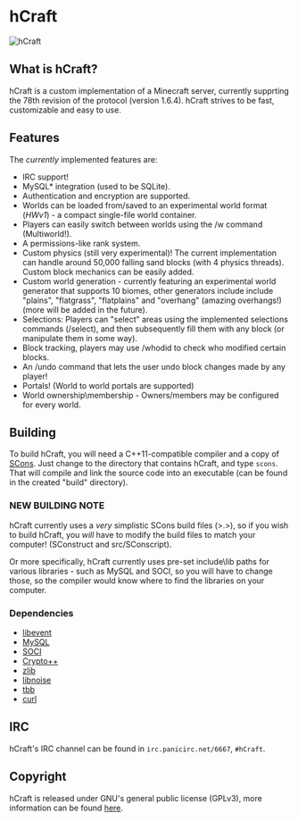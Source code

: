 hCraft
======

![hCraft](https://raw.github.com/BizarreCake/hCraft/master/etc/45-small.png)

What is hCraft?
---------------

hCraft is a custom implementation of a Minecraft server, currently supprting the
78th revision of the protocol (version 1.6.4). hCraft strives to be fast,
customizable and easy to use.

Features
--------

The _currently_ implemented features are:
*  IRC support!
*  MySQL* integration (used to be SQLite).
*  Authentication and encryption are supported.
*  Worlds can be loaded from/saved to an experimental world format (*HWv1*) -
   a compact single-file world container.
*  Players can easily switch between worlds using the /w command (Multiworld!).
*  A permissions-like rank system.
*  Custom physics (still very experimental)! The current implementation can handle
   around 50,000 falling sand blocks (with 4 physics threads).
   Custom block mechanics can be easily added.
*  Custom world generation - currently featuring an experimental world generator
   that supports 10 biomes, other generators include include "plains", "flatgrass",
   "flatplains" and "overhang" (amazing overhangs!) (more will be added in the future).
*  Selections: Players can "select" areas using the implemented selections
   commands (/select), and then subsequently fill them with any block (or manipulate
   them in some way).
*  Block tracking, players may use /whodid to check who modified certain blocks.
*  An /undo command that lets the user undo block changes made by any player!
*  Portals! (World to world portals are supported)
*  World ownership\membership - Owners/members may be configured for every world.
     

Building
--------

To build hCraft, you will need a C++11-compatible compiler and a copy of
[SCons](http://www.scons.org/). Just change to the directory that contains
hCraft, and type `scons`. That will compile and link the source code into
an executable (can be found in the created "build" directory).

### NEW BUILDING NOTE
hCraft currently uses a *very* simplistic SCons build files (>.>), so if you
wish to build hCraft, you *will* have to modify the build files to match
your computer! (SConstruct and src/SConscript).

Or more specifically, hCraft currently uses pre-set include\lib paths for
various libraries - such as MySQL and SOCI, so you will have to change those,
so the compiler would know where to find the libraries on your computer.

### Dependencies
*  [libevent](http://libevent.org/)
*  [MySQL](http://www.mysql.com/)
*  [SOCI](http://www.soci.sourceforge.net/)
*  [Crypto++](http://www.cryptopp.com/)
*  [zlib](http://www.zlib.net/)
*  [libnoise](http://libnoise.sourceforge.net/)
*  [tbb](http://threadingbuildingblocks.org/)
*  [curl](http://curl.haxx.se/)

IRC
---

hCraft's IRC channel can be found in `irc.panicirc.net/6667`, `#hCraft`.

Copyright
---------

hCraft is released under GNU's general public license (GPLv3), more information
can be found [here](http://www.gnu.org/licenses/gpl.html).

